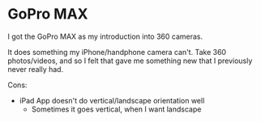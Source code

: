 # GoPro MAX

I got the GoPro MAX as my introduction into 360 cameras.

It does something my iPhone/handphone camera can't. Take 360 photos/videos, and so I felt that gave me something new that I previously never really had.

Cons:

* iPad App doesn't do vertical/landscape orientation well
  * Sometimes it goes vertical, when I want landscape

